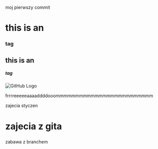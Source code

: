 moj pierwszy commit

# this is an <h3> tag
## this is an <h5> tag
![GitHub Logo](https://media.wkbn.com/nxs-wkbntv-media-us-east-1/photo/2018/04/05/coggeshall-zombie-raccoon-youngstown_1522963496915_39192477_ver1.0_640_360.jpg)

frrrreeeeeaaaaddddooommmmmmmmmmmmmmmmmmmmmmmmm

zajecia styczen
# zajecia z gita <h3>

zabawa z branchem
